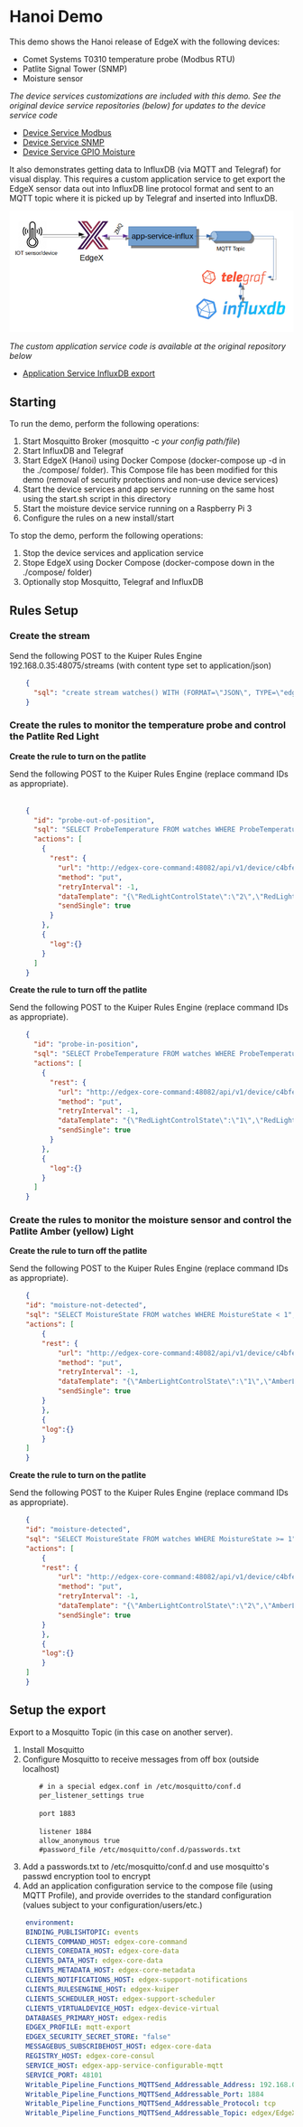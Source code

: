 # Hanoi Demo

This demo shows the Hanoi release of EdgeX with the following devices:

- Comet Systems T0310 temperature probe (Modbus RTU)
- Patlite Signal Tower (SNMP)
- Moisture sensor

*The device services customizations are included with this demo.  See the original device service repositories (below) for updates to the device service code*

- [Device Service Modbus](https://github.com/edgexfoundry/device-modbus-go)
- [Device Service SNMP](https://github.com/edgexfoundry/device-snmp-go)
- [Device Service GPIO Moisture](https://github.com/jpwhitemn/device-gpio-moist-go)

It also demonstrates getting data to InfluxDB (via MQTT and Telegraf) for visual display.  This requires a custom application service to get export the EdgeX sensor data out into InfluxDB line protocol format and sent to an MQTT topic where it is picked up by Telegraf and inserted into InfluxDB.

![image](./app-service-influx.png)

*The custom application service code is available at the original repository below*

- [Application Service InfluxDB export](https://github.com/jpwhitemn/app-service-influx)

## Starting

To run the demo, perform the following operations:

1. Start Mosquitto Broker (mosquitto -c *your config path/file*)
2. Start InfluxDB and Telegraf
3. Start EdgeX (Hanoi) using Docker Compose (docker-compose up -d in the ./compose/ folder). This Compose file has been modified for this demo (removal of security protections and non-use device services)
4. Start the device services and app service running on the same host using the start.sh script in this directory
5. Start the moisture device service running on a Raspberry Pi 3
6. Configure the rules on a new install/start


To stop the demo, perform the following operations:
1. Stop the device services and application service
2. Stope EdgeX using Docker Compose (docker-compose down in the ./compose/ folder)
3. Optionally stop Mosquitto, Telegraf and InfluxDB

## Rules Setup

### Create the stream

Send the following POST to the Kuiper Rules Engine
192.168.0.35:48075/streams (with content type set to application/json)

``` JSON
	{
	  "sql": "create stream watches() WITH (FORMAT=\"JSON\", TYPE=\"edgex\")"
	}
```

### Create the rules to monitor the temperature probe and control the Patlite Red Light

**Create the rule to turn on the patlite**

Send the following POST to the Kuiper Rules Engine (replace command IDs as appropriate).

``` JSON

	{
	  "id": "probe-out-of-position",
	  "sql": "SELECT ProbeTemperature FROM watches WHERE ProbeTemperature < 900",
	  "actions": [
	    {
	      "rest": {
	        "url": "http://edgex-core-command:48082/api/v1/device/c4bfef8c-273f-414b-9481-c2ad5e801d15/command/66046772-d3e6-45b4-a267-bf71354a26c3",
	        "method": "put",
	        "retryInterval": -1,
	        "dataTemplate": "{\"RedLightControlState\":\"2\",\"RedLightTimer\":\"0\"}",
	        "sendSingle": true
	      }
	    },
	    {
	      "log":{}
	    }
	  ]
	}

```

**Create the rule to turn off the patlite**

Send the following POST to the Kuiper Rules Engine (replace command IDs as appropriate).

``` JSON
	{
	  "id": "probe-in-position",
	  "sql": "SELECT ProbeTemperature FROM watches WHERE ProbeTemperature >= 900",
	  "actions": [
	    {
	      "rest": {
	        "url": "http://edgex-core-command:48082/api/v1/device/c4bfef8c-273f-414b-9481-c2ad5e801d15/command/66046772-d3e6-45b4-a267-bf71354a26c3",
	        "method": "put",
	        "retryInterval": -1,
	        "dataTemplate": "{\"RedLightControlState\":\"1\",\"RedLightTimer\":\"0\"}",
	        "sendSingle": true
	      }
	    },
	    {
	      "log":{}
	    }
	  ]
	}
```

### Create the rules to monitor the moisture sensor and control the Patlite Amber (yellow) Light

**Create the rule to turn off the patlite**

Send the following POST to the Kuiper Rules Engine (replace command IDs as appropriate).

``` JSON
	{
	"id": "moisture-not-detected",
	"sql": "SELECT MoistureState FROM watches WHERE MoistureState < 1",
	"actions": [
		{
		"rest": {
			"url": "http://edgex-core-command:48082/api/v1/device/c4bfef8c-273f-414b-9481-c2ad5e801d15/command/f5f7b4ad-74ab-4f02-a341-e384646ae250",
			"method": "put",
			"retryInterval": -1,
			"dataTemplate": "{\"AmberLightControlState\":\"1\",\"AmberLightTimer\":\"0\"}",
			"sendSingle": true
		}
		},
		{
		"log":{}
		}
	]
	}
```

**Create the rule to turn on the patlite**

Send the following POST to the Kuiper Rules Engine (replace command IDs as appropriate).

``` JSON
	{
	"id": "moisture-detected",
	"sql": "SELECT MoistureState FROM watches WHERE MoistureState >= 1",
	"actions": [
		{
		"rest": {
			"url": "http://edgex-core-command:48082/api/v1/device/c4bfef8c-273f-414b-9481-c2ad5e801d15/command/f5f7b4ad-74ab-4f02-a341-e384646ae250",
			"method": "put",
			"retryInterval": -1,
			"dataTemplate": "{\"AmberLightControlState\":\"2\",\"AmberLightTimer\":\"0\"}",
			"sendSingle": true
		}
		},
		{
		"log":{}
		}
	]
	}
```

## Setup the export

Export to a Mosquitto Topic (in this case on another server).
1. Install Mosquitto
2. Configure Mosquitto to receive messages from off box (outside localhost)
	``` 
		# in a special edgex.conf in /etc/mosquitto/conf.d
		per_listener_settings true

		port 1883

		listener 1884
		allow_anonymous true
		#password_file /etc/mosquitto/conf.d/passwords.txt
	```
3. Add a passwords.txt to /etc/mosquitto/conf.d and use mosquitto's passwd encryption tool to encrypt
4. Add an application configuration service to the compose file (using MQTT Profile), and provide overrides to the standard configuration (values subject to your configuration/users/etc.)
``` yml
	environment:
	BINDING_PUBLISHTOPIC: events
	CLIENTS_COMMAND_HOST: edgex-core-command
	CLIENTS_COREDATA_HOST: edgex-core-data
	CLIENTS_DATA_HOST: edgex-core-data
	CLIENTS_METADATA_HOST: edgex-core-metadata
	CLIENTS_NOTIFICATIONS_HOST: edgex-support-notifications
	CLIENTS_RULESENGINE_HOST: edgex-kuiper
	CLIENTS_SCHEDULER_HOST: edgex-support-scheduler
	CLIENTS_VIRTUALDEVICE_HOST: edgex-device-virtual
	DATABASES_PRIMARY_HOST: edgex-redis
	EDGEX_PROFILE: mqtt-export
	EDGEX_SECURITY_SECRET_STORE: "false"
	MESSAGEBUS_SUBSCRIBEHOST_HOST: edgex-core-data
	REGISTRY_HOST: edgex-core-consul
	SERVICE_HOST: edgex-app-service-configurable-mqtt
	SERVICE_PORT: 48101
	Writable_Pipeline_Functions_MQTTSend_Addressable_Address: 192.168.0.33
	Writable_Pipeline_Functions_MQTTSend_Addressable_Port: 1884
	Writable_Pipeline_Functions_MQTTSend_Addressable_Protocol: tcp
	Writable_Pipeline_Functions_MQTTSend_Addressable_Topic: edgex/EdgeXEvents
```

